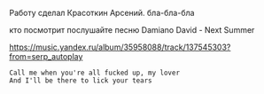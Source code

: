 Работу сделал Красоткин Арсений. бла-бла-бла

кто посмотрит послушайте песню Damiano David - Next Summer

https://music.yandex.ru/album/35958088/track/137545303?from=serp_autoplay

```
Call me when you're all fucked up, my lover
And I'll be there to lick your tears
```